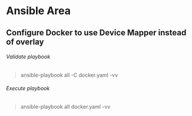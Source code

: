 # Ansible Area

## Configure Docker to use Device Mapper instead of overlay

###### Validate playbook 

> ansible-playbook all -C docker.yaml -vv

###### Execute playbook

> ansible-playbook all docker.yaml -vv
